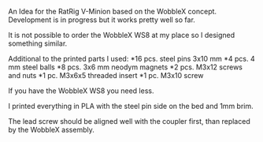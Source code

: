An Idea for the RatRig V-Minion based on the WobbleX concept.
Development is in progress but it works pretty well so far.

It is not possible to order the WobbleX WS8 at my place so I designed something similar.

Additional to the printed parts I used:
*16 pcs. steel pins 3x10 mm
*4 pcs. 4 mm steel balls
*8 pcs. 3x6 mm neodym magnets
*2 pcs. M3x12 screws and nuts
*1 pc. M3x6x5 threaded insert
*1 pc. M3x10 screw

If you have the WobbleX WS8 you need less.

I printed everything in PLA with the steel pin side on the bed and 1mm brim.

The lead screw should be aligned well with the coupler first, than replaced by the WobbleX assembly.
